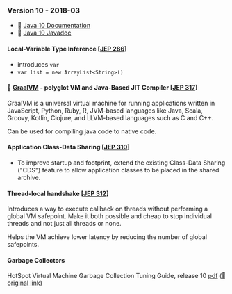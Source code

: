 ### Version 10 - 2018-03

* 🔗 [Java 10 Documentation](https://docs.oracle.com/javase/10/)
* 🔗 [Java 10 Javadoc](https://docs.oracle.com/javase/10/docs/api/index.html?overview-summary.html)

#### Local-Variable Type Inference [[JEP 286](https://openjdk.java.net/jeps/286)]

* introduces `var`
* `var list = new ArrayList<String>()`

#### 🔗 [GraalVM](https://www.graalvm.org/) - polyglot VM and Java-Based JIT Compiler [[JEP 317](https://openjdk.java.net/jeps/317)]

GraalVM is a universal virtual machine for running applications written in JavaScript, Python, Ruby, R, JVM-based languages like Java, Scala, Groovy, Kotlin, Clojure, and LLVM-based languages such as C and C++.

Can be used for compiling java code to native code.

#### Application Class-Data Sharing [[JEP 310](https://openjdk.java.net/jeps/310)]

* To improve startup and footprint, extend the existing Class-Data Sharing ("CDS") feature to allow application classes to be placed in the shared archive.

#### Thread-local handshake [[JEP 312](https://openjdk.java.net/jeps/312)]

Introduces a way to execute callback on threads without performing a global VM safepoint. Make it both possible and cheap to stop individual threads and not just all threads or none.

Helps the VM achieve lower latency by reducing the number of global safepoints.

#### Garbage Collectors

HotSpot Virtual Machine Garbage Collection Tuning Guide, release 10 [pdf](./docs/hotspot-virtual-machine-garbage-collection-tuning-guide-v10.pdf) (🔗 [original link](https://docs.oracle.com/javase/10/gctuning/))
